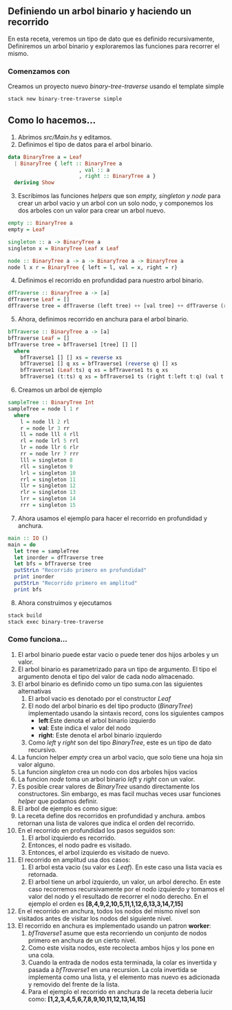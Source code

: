 ## Definiendo un arbol binario y haciendo un recorrido

En esta receta, veremos un tipo de dato que es definido recursivamente, Definiremos un arbol binario y exploraremos las funciones para recorrer el mismo.

### Comenzamos con

Creamos un proyecto nuevo *binary-tree-traverse* usando el template simple
```bash
stack new binary-tree-traverse simple
```
## Como lo hacemos...

1. Abrimos *src/Main.hs* y editamos.
2. Definimos el tipo de datos  para el arbol binario.
```hs
data BinaryTree a = Leaf
  | BinaryTree { left :: BinaryTree a 
                       , val :: a
                       , right :: BinaryTree a }
  deriving Show
```
3. Escribimos las funciones *helpers* que son *empty, singleton y node* para crear un arbol vacio y un arbol con un solo nodo, y componemos los dos arboles con un valor para crear un arbol nuevo.
```hs
empty :: BinaryTree a
empty = Leaf

singleton :: a -> BinaryTree a 
singleton x = BinaryTree Leaf x Leaf 

node :: BinaryTree a -> a -> BinaryTree a -> BinaryTree a
node l x r = BinaryTree { left = l, val = x, right = r}
```
4. Definimos el recorrido en profundidad  para nuestro arbol binario.
```hs
dfTraverse :: BinaryTree a -> [a]
dfTraverse Leaf = []
dfTraverse tree = dfTraverse (left tree) ++ [val tree] ++ dfTraverse (right tree)
```
5. Ahora, definimos recorrido en anchura para el arbol binario.
```hs
bfTraverse :: BinaryTree a -> [a]
bfTraverse Leaf = []
bfTraverse tree = bfTraverse1 [tree] [] []
  where
    bfTraverse1 [] [] xs = reverse xs
    bfTraverse1 [] q xs = bfTraverse1 (reverse q) [] xs
    bfTraverse1 (Leaf:ts) q xs = bfTraverse1 ts q xs
    bfTraverse1 (t:ts) q xs = bfTraverse1 ts (right t:left t:q) (val t:xs)
```
6. Creamos un arbol de ejemplo 
```hs
sampleTree :: BinaryTree Int
sampleTree = node l 1 r
  where
    l = node ll 2 rl
    r = node lr 3 rr
    ll = node lll 4 rll
    rl = node lrl 5 rrl
    lr = node llr 6 rlr
    rr = node lrr 7 rrr
    lll = singleton 8
    rll = singleton 9
    lrl = singleton 10
    rrl = singleton 11
    llr = singleton 12
    rlr = singleton 13
    lrr = singleton 14
    rrr = singleton 15
```
7. Ahora usamos el ejemplo para hacer el recorrido en profundidad y anchura.
```hs
main :: IO ()
main = do
  let tree = sampleTree
  let inorder = dfTraverse tree
  let bfs = bfTraverse tree
  putStrLn "Recorrido primero en profundidad"
  print inorder
  putStrLn "Recorrido primero en amplitud"
  print bfs
```
8. Ahora construimos y ejecutamos
```bash
stack build
stack exec binary-tree-traverse
```
### Como funciona...

1. El arbol binario puede estar vacio o puede tener dos hijos arboles y un valor.
2. El arbol binario es parametrizado para un tipo de argumento. El tipo el argumento denota el tipo del valor de cada nodo almacenado.
3. El arbol binario es definido como un tipo suma.con las siguientes alternativas
	1. El arbol vacio es denotado por el constructor *Leaf*
	2. El nodo del arbol binario es del tipo producto (*BinaryTree*) implementado usando la sintaxis record, cons los siguientes campos
		- **left**:Este denota el arbol binario izquierdo
		- **val**: Este indica el valor del nodo
		- **right**: Este denota el arbol binario izquierdo
	3. Como *left* y *right* son del tipo *BinaryTree*, este es un tipo de dato recursivo.
4. La funcion helper *empty* crea un arbol vacio, que solo tiene una hoja sin valor alguno.
5. La funcion *singleton* crea un nodo con dos arboles hijos vacios
6. La funcion *node* toma un arbol binario *left* y *right* con un valor.
7. Es posible crear valores de *BinaryTree* usando directamente los constructores. Sin embargo, es mas facil muchas veces usar funciones *helper* que podamos definir.
8. El arbol de ejemplo es como sigue:
9. La receta define dos recorridos en profundidad y anchura. ambos retornan una lista de valores que indica el orden del recorrido.
10. En el recorrido en profundidad los pasos seguidos son:
	1. El arbol izquierdo es recorrido.
	2. Entonces, el nodo padre es visitado.
	3. Entonces, el arbol izquierdo es visitado de nuevo.
11. El recorrido en amplitud usa dos casos:
	1. El arbol esta vacio (su valor es *Leaf*). En este caso una lista vacia es retornada.
	2. El arbol tiene un arbol izquierdo, un valor, un arbol derecho. En este caso recorremos recursivamente por el nodo izquierdo y tomamos el valor del nodo y el resultado de recorrer el nodo derecho. En el ejemplo el orden es **[8,4,9,2,10,5,11,1,12,6,13,3,14,7,15]**
12. En el recorrido en anchura, todos los nodos del mismo nivel son visitados antes de visitar los nodos del siguiente nivel.
13. El recorrido en anchura es implementado usando un patron **worker**:
	1. *bfTraverse1* asume que esta recorriendo un conjunto de nodos primero en anchura de un cierto nivel.
	2. Como este visita nodos, este recolecta ambos hijos y los pone en una cola.
	3. Cuando la entrada de nodos esta terminada, la colar es invertida y pasada a *bfTraverse1* en una recursion. La cola invertida se implementa como una lista, y el elemento mas nuevo es adicionada y removido del frente de la lista.
	4. Para el ejemplo el recorrido en anchura de la receta deberia lucir como: **[1,2,3,4,5,6,7,8,9,10,11,12,13,14,15]**